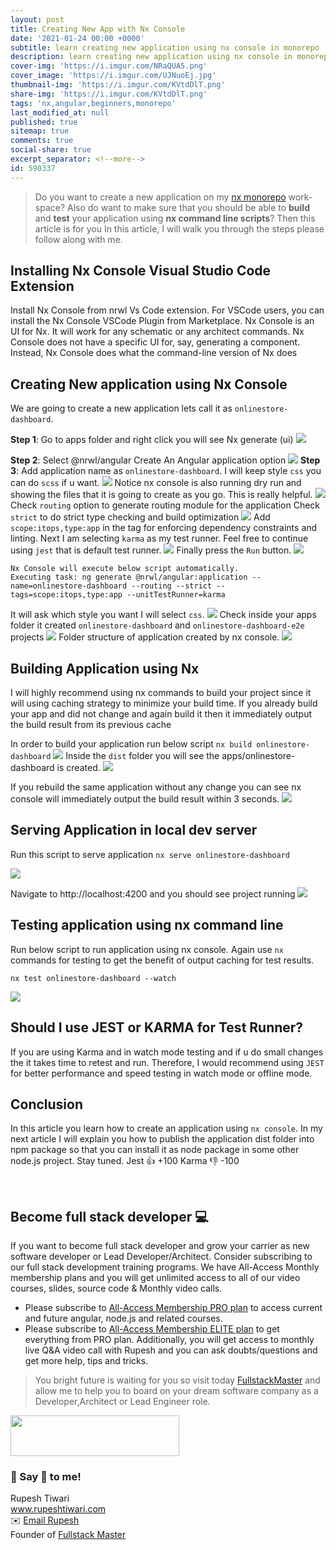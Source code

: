 ```yaml
---
layout: post
title: Creating New App with Nx Console
date: '2021-01-24 00:00 +0000'
subtitle: learn creating new application using nx console in monorepo
description: learn creating new application using nx console in monorepo
cover-img: 'https://i.imgur.com/NRaQUA5.png'
cover_image: 'https://i.imgur.com/UJNuoEj.jpg'
thumbnail-img: 'https://i.imgur.com/KVtdDlT.png'
share-img: 'https://i.imgur.com/KVtdDlT.png'
tags: 'nx,angular,beginners,monorepo'
last_modified_at: null
published: true
sitemap: true
comments: true
social-share: true
excerpt_separator: <!--more-->
id: 590337
---
```


> Do you want to create a new application on my [nx monorepo](https://nx.dev/) work-space? Also do want to make sure that you should be able to **build** and **test** your application using **nx command line scripts**? Then this article is for you In this article, I will walk you through the steps please follow along with me. 

## Installing Nx Console Visual Studio Code Extension

Install Nx Console from nrwl Vs Code extension. For VSCode users, you can install the Nx Console VSCode Plugin from Marketplace. Nx Console is an UI for Nx. It will work for any schematic or any architect commands. Nx Console does not have a specific UI for, say, generating a component. Instead, Nx Console does what the command-line version of Nx does

## Creating New application using Nx Console 

We are going to create a new application lets call it as `onlinestore-dashboard`. 

**Step 1**: Go to apps folder and right click you will see Nx generate (ui) 
![](https://i.imgur.com/oetweVY.png)

**Step 2**: Select @nrwl/angular Create An Angular application option
![](https://i.imgur.com/duL1LwE.png)
**Step 3**: Add application name as `onlinestore-dashboard`. I will keep style `css` you can do `scss` if u want.
![](https://i.imgur.com/TnRHUtu.png)
Notice nx console is also running dry run and showing the files that it is going to create as you go. This is really helpful. 
![](https://i.imgur.com/YuBEmBZ.png)
Check `routing` option to generate routing module for the application
Check `strict` to do strict type checking and build optimization
![](https://i.imgur.com/Jqsbx3Q.png)
Add `scope:itops,type:app` in the tag for enforcing dependency constraints and linting. Next I am selecting `karma` as my test runner. Feel free to continue using `jest` that is default test runner.
![](https://i.imgur.com/Pgbrlvv.png)
Finally press the `Run` button. 
![](https://i.imgur.com/6qkD0xS.png)

```shell=
Nx Console will execute below script automatically. 
Executing task: ng generate @nrwl/angular:application --name=onlinestore-dashboard --routing --strict --tags=scope:itops,type:app --unitTestRunner=karma
```
It will ask which style you want I will select `css`. 
![](https://i.imgur.com/oFdxsZ7.png)
Check inside your apps folder it created `onlinestore-dashboard` and `onlinestore-dashboard-e2e` projects
![](https://i.imgur.com/a8lOI4x.png)
Folder structure of application created by nx console.
![](https://i.imgur.com/1KMzB6n.png)


## Building Application using Nx

I will highly  recommend using nx commands to build your project since it will using caching strategy  to minimize your build time. If you already build your app and did not change and again build it then it immediately output the build result from its previous cache  

In order to build your application run below script 
`nx build onlinestore-dashboard`
![](https://i.imgur.com/9d1eSz3.png)
Inside the `dist` folder you will see the apps/onlinestore-dashboard is created. 
![](https://i.imgur.com/xqTO2BZ.png)

If you rebuild the same application without any change you can see nx console will immediately output the build result within 3 seconds.
![](https://i.imgur.com/01WOXkW.png)

## Serving Application in local dev server

Run this script to serve application `nx serve onlinestore-dashboard`

![](https://i.imgur.com/66h4DrO.png)

Navigate to http://localhost:4200 and you should see project running
![](https://i.imgur.com/iTS5Wpg.png)



## Testing application using nx command line 

Run below script to run application using nx console. Again use `nx` commands for testing to get the benefit of output caching for test results. 

`nx test onlinestore-dashboard --watch`

![](https://i.imgur.com/TrFv1Cu.png)

## Should I use JEST or KARMA for Test Runner?

If you are using Karma and in watch mode testing and if u do small changes the it takes time to retest and run. Therefore, I would recommend using `JEST` for better performance and speed testing in watch mode or offline mode. 

## Conclusion

In this article you learn how to create an application using `nx console`. In my next article I will explain you how to publish the application dist folder into npm package so that you can install it as node package in some other node.js project. Stay tuned.
Jest :+1: +100
Karma :-1: -100



<br/>

## Become full stack developer 💻

If you want to become full stack developer and grow your carrier as new software developer or Lead Developer/Architect. Consider subscribing to our full stack development training programs. We have All-Access Monthly membership plans and you will get unlimited access to all of our video courses, slides, source code & Monthly video calls.

- Please subscribe to [All-Access Membership PRO plan](https://www.fullstackmaster.net/pro) to access current and future angular, node.js and related courses.
- Please subscribe to [All-Access Membership ELITE plan](https://www.fullstackmaster.net/elite) to get everything from PRO plan. Additionally, you will get access to monthly live Q&A video call with Rupesh and you can ask doubts/questions and get more help, tips and tricks.

> You bright future is waiting for you so visit today [FullstackMaster](www.fullstackmaster.net) and allow me to help you to board on your dream software company as a Developer,Architect or Lead Engineer role.
<a href="https://www.fullstackmaster.net">
    <img height="65" src="https://i.imgur.com/9OCLciM.png" width="270">
</a>
 

<br/> 

### 💖 Say 👋 to me! 

<div> 
Rupesh Tiwari </div><div>
<a href="https://www.rupeshtiwari.com"> www.rupeshtiwari.com</a> </div><div>
✉️ <a href="mailto:fullstackmaster1@gmail.com?subject=Hi"> Email Rupesh</a> </div><div>
Founder of <a href="https://www.fullstackmaster.net"> Fullstack Master</a></div><div>
</div>
